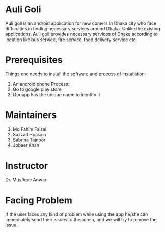 # Auli Goli
Auli goli is an android application for new comers in Dhaka city who face difficulties in finding necessary services around Dhaka. Unlike the existing applications, Auli goli provides necessary services of Dhaka according to location like bus service, fire service, food delivery service etc.
# Prerequisites
Things one needs to install the software and process of installation:
   1. An android phone
Process:
   1. Go to google play store
   2. Our app has the unique name to identify it
# Maintainers
   1. Md Fahim Faisal
   2. Sazzad Hossain
   3. Sabrina Tajnoor
   4. Jobaer Khan
# Instructor
   Dr. Musfique Anwar
# Facing Problem
If the user faces any kind of problem while using the app he/she can immediately send their issues to the admin, and we will try to remove the issue. 
   
